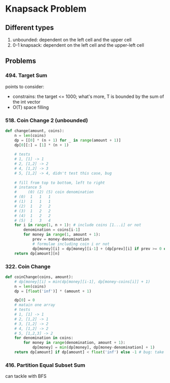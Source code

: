 # Knapsack Problem

## Different types

1. unbounded: dependent on the left cell and the upper cell
2. 0-1 knapsack: dependent on the left cell and the upper-left cell



## Problems

### 494. Target Sum

points to consider:

* constrains: the target &lt;= 1000; what's more, T is bounded by the sum of the int vector
* O\(T\) space filling

### 518. Coin Change 2 \(unbounded\)

```python
def change(amount, coins):
    n = len(coins)
    dp = [[0] * (n + 1) for _ in range(amount + 1)]
    dp[0][:] = [1] * (n + 1)
    
    # tests
    # 1, [1] -> 1
    # 2, [1,2] -> 2
    # 4, [1,2] -> 3
    # 5, [1,2] -> 4, didn't test this case, bug
    
    # fill from top to bottom, left to right
    # instance 5
    #     (0) (2) (5) coin denomination
    # (0)  1   1   1 
    # (1)  1   1   1
    # (2)  1   2   2
    # (3)  1   2   2
    # (4)  1   2   2
    # (5)  1   3   4
    for i in range(1, n + 1): # include coins [1...i] or not
        denomination = coins[i-1]
        for money in range(1, amount + 1):
            prev = money-denomination
            # formulae including coin i or not
            dp[money][i] = dp[money][i-1] + (dp[prev][i] if prev >= 0 else 0) # bug: missing parenthesis
    return dp[amount][n]
```



### 322. Coin Change

```python
def coinChange(coins, amount):
    # dp[money][i] = min(dp[money][i-1], dp[money-coins[i]] + 1)
    n = len(coins)
    dp = [float('inf')] * (amount + 1)

    dp[0] = 0
    # matain one array
    # tests
    # 1, [1] -> 1
    # 2, [1,2] -> 1
    # 3, [1,2] -> 2
    # 4, [1,2] -> 2
    # 5, [1,2,3] -> 2
    for denomination in coins:
        for money in range(denomination, amount + 1):
            dp[money] = min(dp[money], dp[money-denomination] + 1)
    return dp[amount] if dp[amount] < float('inf') else -1 # bug: take care of the impossible cases
```



### 416. Partition Equal Subset Sum

can tackle with BFS


